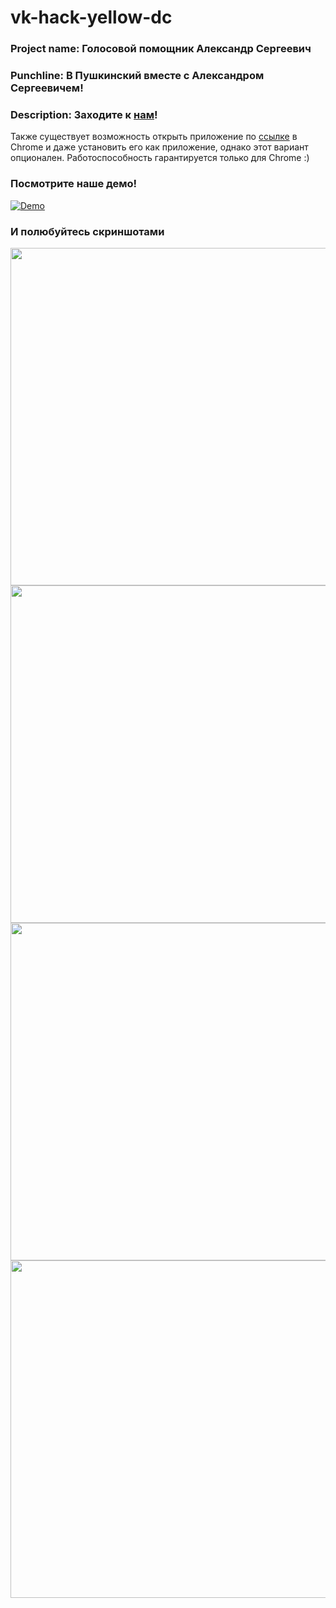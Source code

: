 




# vk-hack-yellow-dc
### Project name: Голосовой помощник Александр Сергеевич

### Punchline: В Пушкинский вместе с Александром Сергеевичем!

### Description: Заходите к [нам](http://18.185.102.119/)!

Также существует возможность открыть приложение по [ссылке](https://demo134.bravo.vkhackathon.com) в Chrome и даже установить его как приложение, однако этот вариант опционален. Работоспособность гарантируется только для Chrome :)




### Посмотрите наше демо!

[![Demo](./img/demo_preview.png)](https://www.youtube.com/watch?v=qMldRafl5K8)



### И полюбуйтесь скриншотами

<img src="./img/1.png" width="540" />

<img src="./img/2.png" width="540" />

<img src="./img/3.png" width="540" />

<img src="./img/4.png" width="540" />


